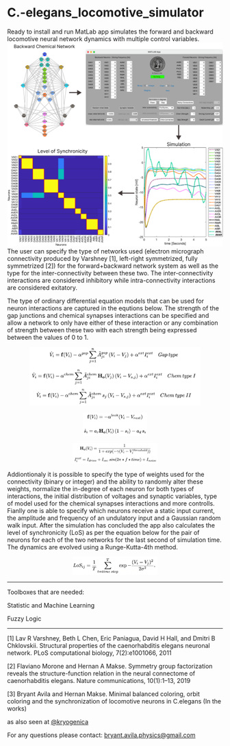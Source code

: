 # C.-elegans_locomotive_simulator
Ready to install and run MatLab app simulates the forward and backward locomotive neural network dynamics with multiple control variables.
![alt text](Example.png?raw=true)
The user can specify the type of networks used (electron micrograph connectivity produced by Varshney [1], left-right symmetrized, fully symmetrized [2]) for the forward+backward network system as well as the type for the inter-connectivity between these two. The inter-connectivity interactions are considered inhibitory while intra-connectivity interactions are considered exitatory.

The type of ordinary differential equation models that can be used for neuron interactions are captured in the equtions below. The strength of the gap junctions and chemical synapses interactions can be specified and allow a network to only have either of these interaction or any combination of strength between these two with each strength being expressed between the values of 0 to 1.
<p align="center">
<img src="eq1.png?raw=true" width="400">
</p>
<p align="center">
<img src="eq2.png?raw=true" width="150">
</p>
<p align="center">
<img src="eq3.png?raw=true" width="200">
</p>
Addiontionaly it is possible to specify the type of weights used for the connectivity (binary or integer) and the ability to randomly alter these weights, normalize the in-degree of each neuron for both types of interactions, the initial distribution of voltages and synaptic variables, type of model used for the chemical synapses interactions and more controlls. Fianlly one is able to specify which neurons receive a static input current, the amplitude and frequency of an undulatory input and a Gaussian random walk input.
After the simulation has concluded the app also calculates the level of synchronicity (LoS) as per the equation below for the pair of neurons for each of the two networks for the last second of simulation time. The dynamics are evolved using a Runge-Kutta-4th method.

<p align="center">
<img src="LoS.png?raw=true" width="200">
</p>

--------------

Toolboxes that are needed:

Statistic and Machine Learning

Fuzzy Logic

--------------

[1] Lav R Varshney, Beth L Chen, Eric Paniagua, David H Hall, and Dmitri B Chklovskii. Structural properties of the caenorhabditis elegans neuronal network. PLoS computational biology, 7(2):e1001066, 2011

[2] Flaviano Morone and Hernan A Makse. Symmetry group factorization reveals the structure-function relation in the neural connectome of caenorhabditis elegans. Nature communications, 10(1):1–13, 2019

[3] Bryant Avila and Hernan Makse. Minimal balanced coloring, orbit coloring and the synchronization of locomotive neurons in C.elegans (In the works)

as also seen at [@kryogenica](https://github.com/kryogenica/C.-elegans_locomotive_simulator)

For any questions please contact: bryant.avila.physics@gmail.com
